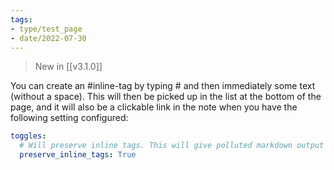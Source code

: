 ```yaml
---
tags:
- type/test_page
- date/2022-07-30
---
```


> New in [[v3.1.0]]

You can create an #inline-tag by typing # and then immediately some text (without a space). This will then be picked up in the list at the bottom of the page, and it will also be a clickable link in the note when you have the following setting configured: 

``` yaml
toggles:
  # Will preserve inline tags. This will give polluted markdown output
  preserve_inline_tags: True
```


